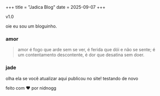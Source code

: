 +++
title = "Jadica Blog"
date = 2025-09-07
+++

v1.0

oie eu sou um bloguinho.

### amor
> amor é fogo que arde sem se ver,
> é ferida que dói e não se sente;
> é um contentamento descontente,
> é dor que desatina sem doer.

### jade 
olha ela se você atualizar aqui
publicou no site!
testando de novo





feito com ❤️ por nidnogg